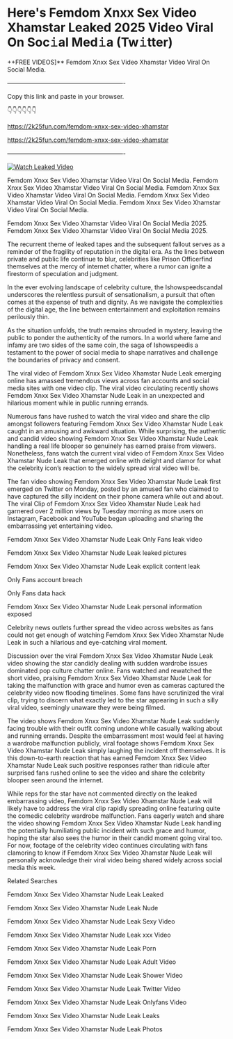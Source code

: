 # Here's Femdom Xnxx Sex Video Xhamstar Leaked 2025 Video Viral On Soc𝚒al Med𝚒a (Tw𝚒tter)

++FREE VIDEOS]** Femdom Xnxx Sex Video Xhamstar Video Viral On Social Media.

———————————————————-

Copy this link and paste in your browser.

👇👇👇👇👇👇

https://2k25fun.com/femdom-xnxx-sex-video-xhamstar

https://2k25fun.com/femdom-xnxx-sex-video-xhamstar

———————————————————-

[![Watch Leaked Video](https://miro.medium.com/v2/resize:fit:828/format:webp/1*cilzJN44JGOrTw9NJCrNHA.gif "Watch Leaked Video")](https://2k25fun.com/femdom-xnxx-sex-video-xhamstar)

Femdom Xnxx Sex Video Xhamstar Video Viral On Social Media. Femdom Xnxx Sex Video Xhamstar Video Viral On Social Media. Femdom Xnxx Sex Video Xhamstar Video Viral On Social Media. Femdom Xnxx Sex Video Xhamstar Video Viral On Social Media. Femdom Xnxx Sex Video Xhamstar Video Viral On Social Media.

Femdom Xnxx Sex Video Xhamstar Video Viral On Social Media 2025. Femdom Xnxx Sex Video Xhamstar Video Viral On Social Media 2025.

The recurrent theme of leaked tapes and the subsequent fallout serves as a reminder of the fragility of reputation in the digital era. As the lines between private and public life continue to blur, celebrities like Prison Officerfind themselves at the mercy of internet chatter, where a rumor can ignite a firestorm of speculation and judgment.

In the ever evolving landscape of celebrity culture, the Ishowspeedscandal underscores the relentless pursuit of sensationalism, a pursuit that often comes at the expense of truth and dignity. As we navigate the complexities of the digital age, the line between entertainment and exploitation remains perilously thin.

As the situation unfolds, the truth remains shrouded in mystery, leaving the public to ponder the authenticity of the rumors. In a world where fame and infamy are two sides of the same coin, the saga of Ishowspeedis a testament to the power of social media to shape narratives and challenge the boundaries of privacy and consent.

The viral video of Femdom Xnxx Sex Video Xhamstar Nude Leak emerging online has amassed tremendous views across fan accounts and social media sites with one video clip. The viral video circulating recently shows Femdom Xnxx Sex Video Xhamstar Nude Leak in an unexpected and hilarious moment while in public running errands.

Numerous fans have rushed to watch the viral video and share the clip amongst followers featuring Femdom Xnxx Sex Video Xhamstar Nude Leak caught in an amusing and awkward situation. While surprising, the authentic and candid video showing Femdom Xnxx Sex Video Xhamstar Nude Leak handling a real life blooper so genuinely has earned praise from viewers. Nonetheless, fans watch the current viral video of Femdom Xnxx Sex Video Xhamstar Nude Leak that emerged online with delight and clamor for what the celebrity icon’s reaction to the widely spread viral video will be.

The fan video showing Femdom Xnxx Sex Video Xhamstar Nude Leak first emerged on Twitter on Monday, posted by an amused fan who claimed to have captured the silly incident on their phone camera while out and about. The viral Clip of Femdom Xnxx Sex Video Xhamstar Nude Leak had garnered over 2 million views by Tuesday morning as more users on Instagram, Facebook and YouTube began uploading and sharing the embarrassing yet entertaining video.

Femdom Xnxx Sex Video Xhamstar Nude Leak Only Fans leak video

Femdom Xnxx Sex Video Xhamstar Nude Leak leaked pictures

Femdom Xnxx Sex Video Xhamstar Nude Leak explicit content leak

Only Fans account breach

Only Fans data hack

Femdom Xnxx Sex Video Xhamstar Nude Leak personal information exposed

Celebrity news outlets further spread the video across websites as fans could not get enough of watching Femdom Xnxx Sex Video Xhamstar Nude Leak in such a hilarious and eye-catching viral moment.

Discussion over the viral Femdom Xnxx Sex Video Xhamstar Nude Leak video showing the star candidly dealing with sudden wardrobe issues dominated pop culture chatter online. Fans watched and rewatched the short video, praising Femdom Xnxx Sex Video Xhamstar Nude Leak for taking the malfunction with grace and humor even as cameras captured the celebrity video now flooding timelines. Some fans have scrutinized the viral clip, trying to discern what exactly led to the star appearing in such a silly viral video, seemingly unaware they were being filmed.

The video shows Femdom Xnxx Sex Video Xhamstar Nude Leak suddenly facing trouble with their outfit coming undone while casually walking about and running errands. Despite the embarrassment most would feel at having a wardrobe malfunction publicly, viral footage shows Femdom Xnxx Sex Video Xhamstar Nude Leak simply laughing the incident off themselves. It is this down-to-earth reaction that has earned Femdom Xnxx Sex Video Xhamstar Nude Leak such positive responses rather than ridicule after surprised fans rushed online to see the video and share the celebrity blooper seen around the internet.

While reps for the star have not commented directly on the leaked embarrassing video, Femdom Xnxx Sex Video Xhamstar Nude Leak will likely have to address the viral clip rapidly spreading online featuring quite the comedic celebrity wardrobe malfunction. Fans eagerly watch and share the video showing Femdom Xnxx Sex Video Xhamstar Nude Leak handling the potentially humiliating public incident with such grace and humor, hoping the star also sees the humor in their candid moment going viral too. For now, footage of the celebrity video continues circulating with fans clamoring to know if Femdom Xnxx Sex Video Xhamstar Nude Leak will personally acknowledge their viral video being shared widely across social media this week.

Related Searches

Femdom Xnxx Sex Video Xhamstar Nude Leak Leaked

Femdom Xnxx Sex Video Xhamstar Nude Leak Nude

Femdom Xnxx Sex Video Xhamstar Nude Leak Sexy Video

Femdom Xnxx Sex Video Xhamstar Nude Leak xxx Video

Femdom Xnxx Sex Video Xhamstar Nude Leak Porn

Femdom Xnxx Sex Video Xhamstar Nude Leak Adult Video

Femdom Xnxx Sex Video Xhamstar Nude Leak Shower Video

Femdom Xnxx Sex Video Xhamstar Nude Leak Twitter Video

Femdom Xnxx Sex Video Xhamstar Nude Leak Onlyfans Video

Femdom Xnxx Sex Video Xhamstar Nude Leak Leaks

Femdom Xnxx Sex Video Xhamstar Nude Leak Photos